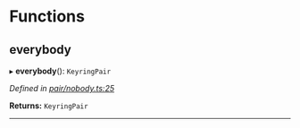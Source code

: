 

# Functions

<a id="everybody"></a>

##  everybody

▸ **everybody**(): `KeyringPair`

*Defined in [pair/nobody.ts:25](https://github.com/polkadot-js/common/blob/1fb1f9d/packages/keyring/src/pair/nobody.ts#L25)*

**Returns:** `KeyringPair`

___

